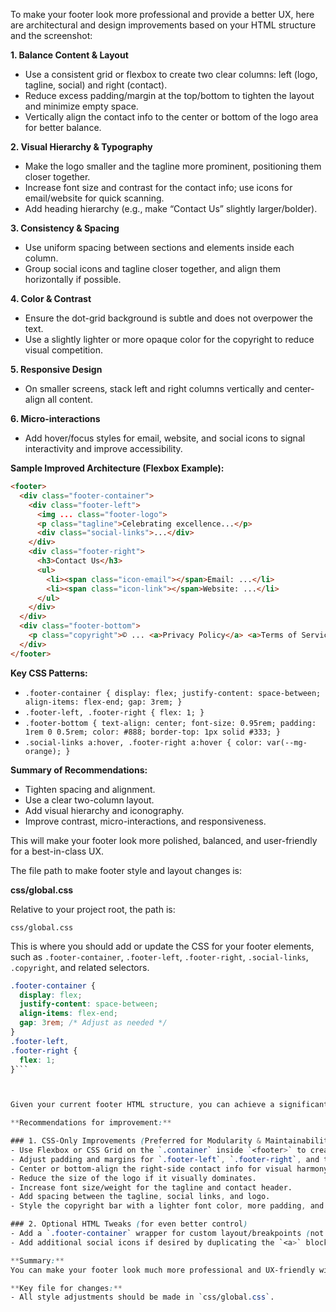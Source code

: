 To make your footer look more professional and provide a better UX, here are architectural and design improvements based on your HTML structure and the screenshot:

**1. Balance Content & Layout**
- Use a consistent grid or flexbox to create two clear columns: left (logo, tagline, social) and right (contact).
- Reduce excess padding/margin at the top/bottom to tighten the layout and minimize empty space.
- Vertically align the contact info to the center or bottom of the logo area for better balance.

**2. Visual Hierarchy & Typography**
- Make the logo smaller and the tagline more prominent, positioning them closer together.
- Increase font size and contrast for the contact info; use icons for email/website for quick scanning.
- Add heading hierarchy (e.g., make “Contact Us” slightly larger/bolder).

**3. Consistency & Spacing**
- Use uniform spacing between sections and elements inside each column.
- Group social icons and tagline closer together, and align them horizontally if possible.

**4. Color & Contrast**
- Ensure the dot-grid background is subtle and does not overpower the text.
- Use a slightly lighter or more opaque color for the copyright to reduce visual competition.

**5. Responsive Design**
- On smaller screens, stack left and right columns vertically and center-align all content.

**6. Micro-interactions**
- Add hover/focus styles for email, website, and social icons to signal interactivity and improve accessibility.

**Sample Improved Architecture (Flexbox Example):**
```html
<footer>
  <div class="footer-container">
    <div class="footer-left">
      <img ... class="footer-logo">
      <p class="tagline">Celebrating excellence...</p>
      <div class="social-links">...</div>
    </div>
    <div class="footer-right">
      <h3>Contact Us</h3>
      <ul>
        <li><span class="icon-email"></span>Email: ...</li>
        <li><span class="icon-link"></span>Website: ...</li>
      </ul>
    </div>
  </div>
  <div class="footer-bottom">
    <p class="copyright">© ... <a>Privacy Policy</a> <a>Terms of Service</a></p>
  </div>
</footer>
```

**Key CSS Patterns:**
- `.footer-container { display: flex; justify-content: space-between; align-items: flex-end; gap: 3rem; }`
- `.footer-left, .footer-right { flex: 1; }`
- `.footer-bottom { text-align: center; font-size: 0.95rem; padding: 1rem 0 0.5rem; color: #888; border-top: 1px solid #333; }`
- `.social-links a:hover, .footer-right a:hover { color: var(--mg-orange); }`

**Summary of Recommendations:**
- Tighten spacing and alignment.
- Use a clear two-column layout.
- Add visual hierarchy and iconography.
- Improve contrast, micro-interactions, and responsiveness.

This will make your footer look more polished, balanced, and user-friendly for a best-in-class UX.

The file path to make footer style and layout changes is:

**css/global.css**

Relative to your project root, the path is:
```
css/global.css
```

This is where you should add or update the CSS for your footer elements, such as `.footer-container`, `.footer-left`, `.footer-right`, `.social-links`, `.copyright`, and related selectors.
```css
.footer-container {
  display: flex;
  justify-content: space-between;
  align-items: flex-end;
  gap: 3rem; /* Adjust as needed */
}
.footer-left,
.footer-right {
  flex: 1;
}```



Given your current footer HTML structure, you can achieve a significantly more professional and balanced UX almost entirely through CSS—no major HTML changes are strictly required. 

**Recommendations for improvement:**

### 1. CSS-Only Improvements (Preferred for Modularity & Maintainability)
- Use Flexbox or CSS Grid on the `.container` inside `<footer>` to create two well-aligned columns.
- Adjust padding and margins for `.footer-left`, `.footer-right`, and their inner elements to balance whitespace.
- Center or bottom-align the right-side contact info for visual harmony.
- Reduce the size of the logo if it visually dominates.
- Increase font size/weight for the tagline and contact header.
- Add spacing between the tagline, social links, and logo.
- Style the copyright bar with a lighter font color, more padding, and a top border.

### 2. Optional HTML Tweaks (for even better control)
- Add a `.footer-container` wrapper for custom layout/breakpoints (not strictly necessary, but helpful for complex layouts).
- Add additional social icons if desired by duplicating the `<a>` block in `.social-links`.

**Summary:**  
You can make your footer look much more professional and UX-friendly with CSS changes alone. Only consider HTML changes if you need finer structural control or want to add new content (e.g., more social icons, legal links).

**Key file for changes:**  
- All style adjustments should be made in `css/global.css`.